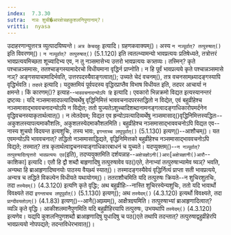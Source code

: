 ```yaml
---
index:  7.3.30
sutra:  नञः शुची�आरक्षेत्रज्ञकुशलनिपुणानाम्?।
vritti:  nyasa
---
```


उदाहरणान्युत्तरत्र व्युत्पादयिष्यन्ते। 
`अत्र केचदहुः` इत्यादि। ग्रहणकवाक्यम्()। अस्य `न नञ्पूर्वात्? तत्पुरुषात्()` इति विवरणम्()। `न नञ्पूर्वात्? तत्पुरुषात्()` (5.1.120) इति त्वतल्भ्यामन्यो भावप्रत्ययः प्रतिषेध्यते, तत्रोत्तरं भावप्रत्ययमिच्छता शूच्यादिभ्य एव, न तु नञ्समासेभ्य उत्तरो भावप्रत्ययः कत्र्तव्यः। तस्मिन्? कृते पश्चान्नञ्समासः, ततश्चाङ्गस्यामादेरचो विधीयमाना वृद्धिर्न प्राप्नोति। न हि पूर्वं भावप्रत्यये कृते पश्चान्नञ्समासे नञ्? अङ्गसयाचामादिर्भवति, उत्तरपदस्यैवाङ्गत्वात्(); उच्यते चेदं वचनम्(), तत्र वचनसामथ्र्यादङ्गस्यापि वृद्धिर्भवति।
`तदपरे` इत्यादि। यदुक्तमियं पूर्वपदस्य वृद्धिरप्राप्तैव विभाष विधीयत इति, तदपर आचार्या न क्षमन्ते। किं कारणम्()? इत्याह--`भाववचनादन्योऽपि हि` इत्यादि। एवकारो भिन्नक्रमो विद्यत इत्यस्यानन्तरं द्रष्टव्यः। यदि नञ्समासादपत्यादिष्वर्थेषु वृद्धिनिमित्तं भाववचनादपरस्तद्धितो न विद्येत, एवं बहुव्रीहेश्च नञ्समासाद्भाववचनादन्योऽपि न विद्येत; ततो युज्यतेऽशुच्चादिशब्दानामनङ्गत्वादङ्गाधिकारोपमर्दनेन वृद्धिवचनस्याकृतार्थत्वात्()। न त्वेतदेवम्; विद्यत एव ह्रन्योऽपत्यादिव्वर्थेषु नञ्समासाद्()वृद्धिनिमित्तस्यद्धितः--अकुशलस्यापत्यमाकौशलिः, अकुशलस्येदमाकौशलमिति। बहुव्रीहेश्च नञ्समासाद्भाववचनोऽपि विद्यत एव--नास्य शुचयो विदयन्त इत्यशुचिः, तस्य भावः, `इगन्ताच्च लघुपूर्वात्()` (5.1.130) इत्यण्()--आशौचम्()। यत एवमन्योऽपि भाववचनात्? तद्धितो नञ्समासाद्धिद्यते, वृद्धिनिमित्तको बहुव्रीहेश्च नञ्समासाद्भाववचनोऽपि विद्यते; तस्मात्? तत्र कृतार्थत्वाद्वचनस्याङ्गाधिकारबाधनं च युच्यते।
यदप्युक्तम्()--`न नञ्पूर्वात्? तत्पुरुषादित्यृत्तरो भावप्रत्ययः एव`(इति), तदप्ययुक्तमिति दर्शयन्नाह--`अक्षेत्रज्ञोऽनी()आरः`[`अक्षेत्रज्ञानी()आरौ`--काशिका] इत्यादि। एतौ हि द्वौ शब्दौ बाहृणादिषु तत्पुरुषावेव पठ()एते, तेनाभ्यां तत्पुरुषाभ्यामेव ष्यञ्? भवति, अन्यथा हि ब्राआहृणादिष्वनयोः पाठस्य वैयथ्र्यं स्यात्()। तस्मादङ्गस्यैवेयं वृद्धिर्नित्यं प्राप्ता सती भावप्रत्यये, अन्यत्र च तद्धिते विकल्पेन विधीयते यथायोगम्()। ततराशौचमिति यदि तत्पुरुषः क्रियते--न शुचिरशुतचिः, तदा `तस्येदम्()` (4.3.120) इत्यणि कृते वृद्धिः; अथ बहुव्रीहिः--नास्ति शुचिरस्येन्यशुचिः, ततो यदि भावार्थो विवक्ष्यते तदा `इगन्ताचच लघुपूर्वात्()` (5.1.130) इत्यण्(); अथ `तस्येदम्()` (4.3.120) इत्यर्थो विवक्ष्यते, तदा `प्राग्दीवयतोऽण्()` (4.1.83) इत्यण्()--आनै()आय्र्यम्(), आक्षैत्रज्ञ्यमिति। तत्पुरुषाभ्यां ब्राआहृणादित्वात्? व्यञि कृते वृद्धिः। आकीशलमानैपुणमिति यदि बहुव्रीहिरयापि तत्पुरुषः, उभयथापि `तस्येदम्()` (4.3.120) इत्यणेव। यद्यपि कुशलनिपुणशब्दौ ब्राआहृणादिषु युधादिषु च पठ()एते तथापि तदन्तात्? तत्पुरुषाद्वहुव्रीहेरपि भावप्रत्ययो नोपपद्यते; तदन्तविधेरभावात्()।
